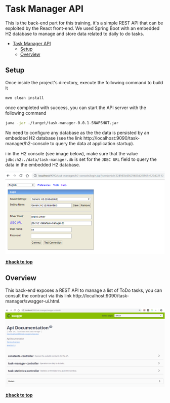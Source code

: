 # Task Manager API
This is the back-end part for this training, it's a simple REST API that can be exploited by the React front-end. We used Spring Boot with an embedded H2 database to manage and store data related to daily to do tasks.

- [Task Manager API](#task-manager-api)
  - [Setup](#setup)
  - [Overview](#overview)

## Setup
Once inside the project's directory, execute the following command to build it
``` Bash
mvn clean install
```
once completed with success, you can start the API server with the following command
``` Bash
java -jar ./target/task-manager-0.0.1-SNAPSHOT.jar
```
No need to configure any database as the the data is persisted by an embedded H2 database (see the link http://localhost:9090/task-manager/h2-console to query the data at application startup).

:information_source: in the H2 console (see image below), make sure that the value `jdbc:h2:./data/task-manager.db` is set for the `JDBC URL` field to query the  data in the embedded H2 database.

![alt text](./images/H2Console.png "H2 console")

**[:arrow_double_up: back to top](#task-manager-api)**

## Overview
This back-end exposes a REST API to manage a list of ToDo tasks, you can consult the contract via this link http://localhost:9090/task-manager/swagger-ui.html.

![alt text](./images/Swagger.png "Swagger")

**[:arrow_double_up: back to top](#task-manager-api)**
